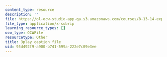 ```yaml
---
content_type: resource
description: ''
file: https://ol-ocw-studio-app-qa.s3.amazonaws.com/courses/8-13-14-experimental-physics-i-ii-junior-lab-fall-2016-spring-2017/95d492f9a900b741599a222e7c09e3ee_kHPWYeJ1ISI.srt
file_type: application/x-subrip
learning_resource_types: []
ocw_type: OCWFile
resourcetype: Other
title: 3play caption file
uid: 95d492f9-a900-b741-599a-222e7c09e3ee
---
```

